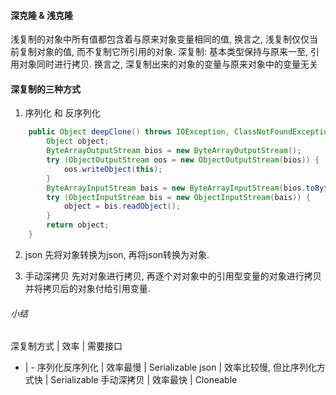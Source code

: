 #### 深克隆 & 浅克隆

浅复制的对象中所有值都包含着与原来对象变量相同的值, 换言之, 浅复制仅仅当前复制对象的值, 而不复制它所引用的对象.
深复制: 基本类型保持与原来一至, 引用对象同时进行拷贝. 换言之, 深复制出来的对象的变量与原来对象中的变量无关

#### 深复制的三种方式

1. 序列化 和 反序列化
```java
    public Object deepClone() throws IOException, ClassNotFoundException {
        Object object;
        ByteArrayOutputStream bios = new ByteArrayOutputStream();
        try (ObjectOutputStream oos = new ObjectOutputStream(bios)) {
            oos.writeObject(this);
        }
        ByteArrayInputStream bais = new ByteArrayInputStream(bios.toByteArray());
        try (ObjectInputStream bis = new ObjectInputStream(bais)) {
            object = bis.readObject();
        }
        return object;
    }
```

2. json
   先将对象转换为json, 再将json转换为对象.

3. 手动深拷贝
   先对对象进行拷贝, 再逐个对对象中的引用型变量的对象进行拷贝并将拷贝后的对象付给引用变量.

###### 小结

深复制方式 | 效率 | 需要接口
- | -
序列化反序列化 | 效率最慢 | Serializable
json | 效率比较慢, 但比序列化方式快 | Serializable
手动深拷贝 | 效率最快 |  Cloneable